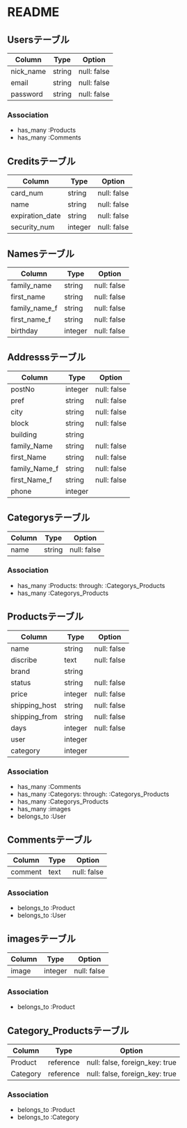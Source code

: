 # README
## Usersテーブル
|Column|Type|Option|
|------|----|------|
|nick_name|string|null: false|
|email|string|null: false|
|password|string|null: false|
### Association
- has_many :Products
- has_many :Comments


## Creditsテーブル
|Column|Type|Option|
|------|----|------|
|card_num|string|null: false|
|name|string|null: false|
|expiration_date|string|null: false|
|security_num|integer|null: false|


## Namesテーブル
|Column|Type|Option|
|------|----|------|
|family_name|string|null: false|
|first_name|string|null: false|
|family_name_f|string|null: false|
|first_name_f|string|null: false|
|birthday|integer|null: false|


## Addresssテーブル
|Column|Type|Option|
|------|----|------|
|postNo|integer|null: false|
|pref|string|null: false|
|city|string|null: false|
|block|string|null: false|
|building|string||
|family_Name|string|null: false|
|first_Name|string|null: false|
|family_Name_f|string|null: false|
|first_Name_f|string|null: false|
|phone|integer||


## Categorysテーブル
|Column|Type|Option|
|------|----|------|
|name|string|null: false|
### Association
- has_many :Products: through: :Categorys_Products
- has_many :Categorys_Products


## Productsテーブル
|Column|Type|Option|
|------|----|------|
|name|string|null: false|
|discribe|text|null: false|
|brand|string||
|status|string|null: false|
|price|integer|null: false|
|shipping_host|string|null: false|
|shipping_from|string|null: false|
|days|integer|null: false|
|user|integer||
|category|integer||
### Association
- has_many :Comments
- has_many :Categorys: through: :Categorys_Products
- has_many :Categorys_Products
- has_many :images
- belongs_to :User


## Commentsテーブル
|Column|Type|Option|
|------|----|------|
|comment|text|null: false|
### Association
- belongs_to :Product
- belongs_to :User


## imagesテーブル
|Column|Type|Option|
|------|----|------|
|image|integer|null: false|
### Association
- belongs_to :Product


## Category_Productsテーブル
|Column|Type|Option|
|------|----|------|
|Product|reference|null: false, foreign_key: true|
|Category|reference|null: false, foreign_key: true|
### Association
- belongs_to :Product
- belongs_to :Category


